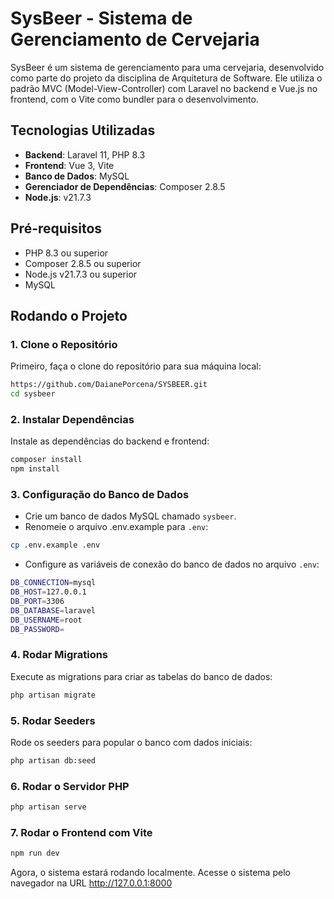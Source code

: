 # SysBeer - Sistema de Gerenciamento de Cervejaria

SysBeer é um sistema de gerenciamento para uma cervejaria, desenvolvido como parte do projeto da disciplina de Arquitetura de Software. Ele utiliza o padrão MVC (Model-View-Controller) com Laravel no backend e Vue.js no frontend, com o Vite como bundler para o desenvolvimento.

## Tecnologias Utilizadas

- **Backend**: Laravel 11, PHP 8.3
- **Frontend**: Vue 3, Vite
- **Banco de Dados**: MySQL
- **Gerenciador de Dependências**: Composer 2.8.5
- **Node.js**: v21.7.3

## Pré-requisitos
- PHP 8.3 ou superior
- Composer 2.8.5 ou superior
- Node.js v21.7.3 ou superior
- MySQL

## Rodando o Projeto

### 1. Clone o Repositório

Primeiro, faça o clone do repositório para sua máquina local:

```bash
https://github.com/DaianePorcena/SYSBEER.git
cd sysbeer
```

### 2. Instalar Dependências

Instale as dependências do backend e frontend:

```bash
composer install
npm install
```
### 3. Configuração do Banco de Dados

- Crie um banco de dados MySQL chamado ```sysbeer```.
- Renomeie o arquivo .env.example para ```.env```:

```bash
cp .env.example .env
```
- Configure as variáveis de conexão do banco de dados no arquivo ```.env```:

```bash
DB_CONNECTION=mysql
DB_HOST=127.0.0.1
DB_PORT=3306
DB_DATABASE=laravel
DB_USERNAME=root
DB_PASSWORD=
```

### 4. Rodar Migrations

Execute as migrations para criar as tabelas do banco de dados:

```bash
php artisan migrate
```

### 5. Rodar Seeders

Rode os seeders para popular o banco com dados iniciais:

```bash
php artisan db:seed
```
### 6. Rodar o Servidor PHP

```bash
php artisan serve
```

### 7. Rodar o Frontend com Vite

```bash
npm run dev
```

Agora, o sistema estará rodando localmente. Acesse o sistema pelo navegador na URL http://127.0.0.1:8000 
